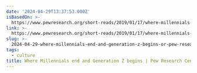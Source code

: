 ```yaml
---
date: '2024-04-29T13:37:53.000Z'
isBasedOn: >-
  https://www.pewresearch.org/short-reads/2019/01/17/where-millennials-end-and-generation-z-begins/
link: >-
  https://www.pewresearch.org/short-reads/2019/01/17/where-millennials-end-and-generation-z-begins/
slug: >-
  2024-04-29-where-millennials-end-and-generation-z-begins-or-pew-research-center
tags:
  - culture
title: Where Millennials end and Generation Z begins | Pew Research Center
---
```


